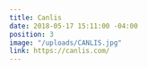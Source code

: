 ```yaml
---
title: Canlis
date: 2018-05-17 15:11:00 -04:00
position: 3
image: "/uploads/CANLIS.jpg"
link: https://canlis.com/
---
```


